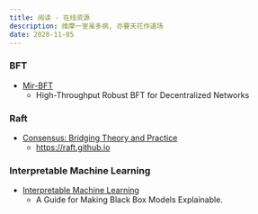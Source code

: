```yaml
---
title: 阅读 - 在线资源
description: 维摩一室虽多病, 亦要天花作道场
date: 2020-11-05
---
```

### BFT
* [Mir-BFT](https://arxiv.org/abs/1906.05552)
  - High-Throughput Robust BFT for Decentralized Networks
### Raft
* [Consensus: Bridging Theory and Practice](https://github.com/ongardie/dissertation)
  - https://raft.github.io
### Interpretable Machine Learning
* [Interpretable Machine Learning](https://christophm.github.io/interpretable-ml-book/)
  - A Guide for Making Black Box Models Explainable.
